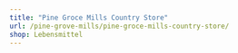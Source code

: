 ```yaml
---
title: "Pine Groce Mills Country Store"
url: /pine-grove-mills/pine-groce-mills-country-store/
shop: Lebensmittel
---
```

